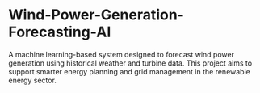 # Wind-Power-Generation-Forecasting-AI
A machine learning-based system designed to forecast wind power generation using historical weather and turbine data. This project aims to support smarter energy planning and grid management in the renewable energy sector.
